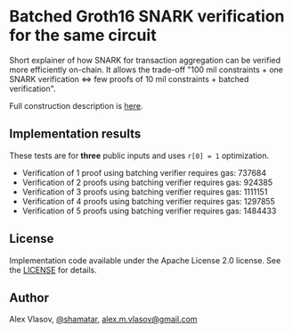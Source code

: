 # Batched Groth16 SNARK verification for the same circuit

Short explainer of how SNARK for transaction aggregation can be verified more efficiently on-chain. It allows the trade-off "100 mil constraints + one SNARK verification <=> few proofs of 10 mil constraints + batched verification". 

Full construction description is [here](https://github.com/matter-labs/Groth16BatchVerifier/blob/master/BatchedGroth16.md). 

## Implementation results

These tests are for **three** public inputs and uses `r[0] = 1` optimization.

- Verification of 1 proof using batching verifier requires gas: 737684
- Verification of 2 proofs using batching verifier requires gas: 924385
- Verification of 3 proofs using batching verifier requires gas: 1111151
- Verification of 4 proofs using batching verifier requires gas: 1297855
- Verification of 5 proofs using batching verifier requires gas: 1484433

## License

Implementation code available under the Apache License 2.0 license. See the [LICENSE](https://github.com/matter-labs/Groth16BatchVerifier/LICENSE.md) for details.

## Author

Alex Vlasov, [@shamatar](https://github.com/shamatar),  alex.m.vlasov@gmail.com

